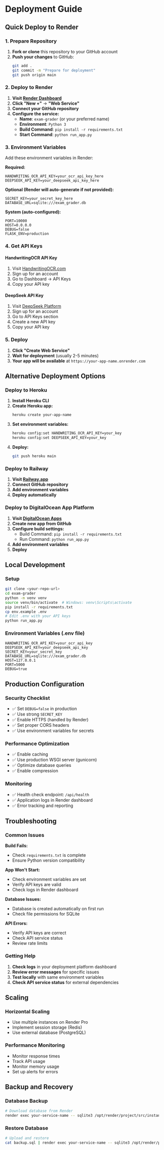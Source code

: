# Deployment Guide

## Quick Deploy to Render

### 1. Prepare Repository

1. **Fork or clone** this repository to your GitHub account
2. **Push your changes** to GitHub:
   ```bash
   git add .
   git commit -m "Prepare for deployment"
   git push origin main
   ```

### 2. Deploy to Render

1. **Visit [Render Dashboard](https://dashboard.render.com)**
2. **Click "New +"** → **"Web Service"**
3. **Connect your GitHub repository**
4. **Configure the service:**
   - **Name**: `exam-grader` (or your preferred name)
   - **Environment**: `Python 3`
   - **Build Command**: `pip install -r requirements.txt`
   - **Start Command**: `python run_app.py`

### 3. Environment Variables

Add these environment variables in Render:

**Required:**
```
HANDWRITING_OCR_API_KEY=your_ocr_api_key_here
DEEPSEEK_API_KEY=your_deepseek_api_key_here
```

**Optional (Render will auto-generate if not provided):**
```
SECRET_KEY=your_secret_key_here
DATABASE_URL=sqlite:///exam_grader.db
```

**System (auto-configured):**
```
PORT=10000
HOST=0.0.0.0
DEBUG=false
FLASK_ENV=production
```

### 4. Get API Keys

#### HandwritingOCR API Key
1. Visit [HandwritingOCR.com](https://www.handwritingocr.com)
2. Sign up for an account
3. Go to Dashboard → API Keys
4. Copy your API key

#### DeepSeek API Key
1. Visit [DeepSeek Platform](https://platform.deepseek.com)
2. Sign up for an account
3. Go to API Keys section
4. Create a new API key
5. Copy your API key

### 5. Deploy

1. **Click "Create Web Service"**
2. **Wait for deployment** (usually 2-5 minutes)
3. **Your app will be available** at `https://your-app-name.onrender.com`

## Alternative Deployment Options

### Deploy to Heroku

1. **Install Heroku CLI**
2. **Create Heroku app:**
   ```bash
   heroku create your-app-name
   ```
3. **Set environment variables:**
   ```bash
   heroku config:set HANDWRITING_OCR_API_KEY=your_key
   heroku config:set DEEPSEEK_API_KEY=your_key
   ```
4. **Deploy:**
   ```bash
   git push heroku main
   ```

### Deploy to Railway

1. **Visit [Railway.app](https://railway.app)**
2. **Connect GitHub repository**
3. **Add environment variables**
4. **Deploy automatically**

### Deploy to DigitalOcean App Platform

1. **Visit [DigitalOcean Apps](https://cloud.digitalocean.com/apps)**
2. **Create new app from GitHub**
3. **Configure build settings:**
   - Build Command: `pip install -r requirements.txt`
   - Run Command: `python run_app.py`
4. **Add environment variables**
5. **Deploy**

## Local Development

### Setup
```bash
git clone <your-repo-url>
cd exam-grader
python -m venv venv
source venv/bin/activate  # Windows: venv\Scripts\activate
pip install -r requirements.txt
cp env.example .env
# Edit .env with your API keys
python run_app.py
```

### Environment Variables (.env file)
```env
HANDWRITING_OCR_API_KEY=your_ocr_api_key
DEEPSEEK_API_KEY=your_deepseek_api_key
SECRET_KEY=your_secret_key
DATABASE_URL=sqlite:///exam_grader.db
HOST=127.0.0.1
PORT=5000
DEBUG=true
```

## Production Configuration

### Security Checklist
- ✅ Set `DEBUG=false` in production
- ✅ Use strong `SECRET_KEY`
- ✅ Enable HTTPS (handled by Render)
- ✅ Set proper CORS headers
- ✅ Use environment variables for secrets

### Performance Optimization
- ✅ Enable caching
- ✅ Use production WSGI server (gunicorn)
- ✅ Optimize database queries
- ✅ Enable compression

### Monitoring
- ✅ Health check endpoint: `/api/health`
- ✅ Application logs in Render dashboard
- ✅ Error tracking and reporting

## Troubleshooting

### Common Issues

**Build Fails:**
- Check `requirements.txt` is complete
- Ensure Python version compatibility

**App Won't Start:**
- Check environment variables are set
- Verify API keys are valid
- Check logs in Render dashboard

**Database Issues:**
- Database is created automatically on first run
- Check file permissions for SQLite

**API Errors:**
- Verify API keys are correct
- Check API service status
- Review rate limits

### Getting Help

1. **Check logs** in your deployment platform dashboard
2. **Review error messages** for specific issues
3. **Test locally** with same environment variables
4. **Check API service status** for external dependencies

## Scaling

### Horizontal Scaling
- Use multiple instances on Render Pro
- Implement session storage (Redis)
- Use external database (PostgreSQL)

### Performance Monitoring
- Monitor response times
- Track API usage
- Monitor memory usage
- Set up alerts for errors

## Backup and Recovery

### Database Backup
```bash
# Download database from Render
render exec your-service-name -- sqlite3 /opt/render/project/src/instance/exam_grader.db .dump > backup.sql
```

### Restore Database
```bash
# Upload and restore
cat backup.sql | render exec your-service-name -- sqlite3 /opt/render/project/src/instance/exam_grader.db
```